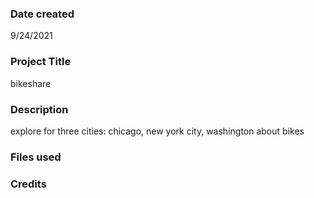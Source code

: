 

### Date created
9/24/2021

### Project Title
bikeshare

### Description
explore for three cities: chicago, new york city, washington
about bikes 

### Files used


### Credits
